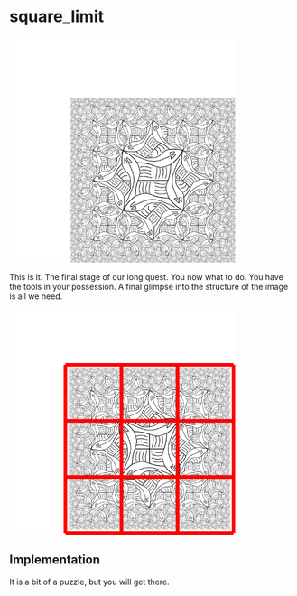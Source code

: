 # square_limit
<img src="image/order_3_square_limit.svg" alt="A order 3 square limit of fish" width="400px" height="400px">

This is it. The final stage of our long quest. You now what to do. You have the tools in your possession. A final glimpse into the structure of the image is all we need.

<img src="image/order_3_square_limit_grid.svg" alt="A order 3 square limit of fish in a grid" width="400px" height="400px">

## Implementation
It is a bit of a puzzle, but you will get there.
